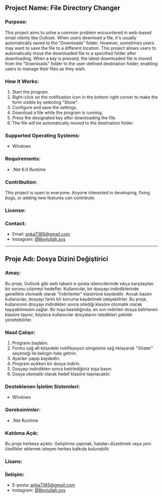 ## Project Name: File Directory Changer

### Purpose:
This project aims to solve a common problem encountered in web-based email clients like Outlook. When users download a file, it's usually automatically saved to the "Downloads" folder. However, sometimes users may want to save the file to a different location. This project allows users to automatically move the downloaded file to a specified folder after downloading. When a key is pressed, the latest downloaded file is moved from the "Downloads" folder to the user-defined destination folder, enabling users to manage their files as they wish.

### How It Works:
1. Start the program.
2. Right-click on the notification icon in the bottom right corner to make the form visible by selecting "Show".
3. Configure and save the settings.
4. Download a file while the program is running.
5. Press the designated key after downloading the file.
6. The file will be automatically moved to the destination folder.

### Supported Operating Systems:
- Windows

### Requirements:
- .Net 6.0 Runtime

### Contribution:
This project is open to everyone. Anyone interested in developing, fixing bugs, or adding new features can contribute.

### License:


### Contact:
- Email: [anka7365@gmail.com](mailto:anka7365@gmail.com)
- Instagram: [@Beytullah.svs](https://instagram.com/Beytullah.svs)

---

## Proje Adı: Dosya Dizini Değiştirici

### Amaç:
Bu proje, Outlook gibi web tabanlı e-posta istemcilerinde sıkça karşılaşılan bir sorunu çözmeyi hedefler. Kullanıcılar, bir dosyayı indirdiklerinde genellikle otomatik olarak "İndirilenler" klasörüne kaydedilir. Ancak bazen kullanıcılar, dosyayı farklı bir konuma kaydetmek isteyebilirler. Bu proje, kullanıcının dosyayı indirdikten sonra istediği klasöre otomatik olarak taşıyabilmesini sağlar. Bir tuşa basıldığında, en son indirilen dosya belirlenen klasöre taşınır, böylece kullanıcılar dosyalarını istedikleri şekilde yönetebilirler.

### Nasıl Çalışır:
1. Programı başlatın.
2. Formu sağ alt köşedeki notifikasyon simgesine sağ tıklayarak "Göster" seçeneği ile belirgin hale getirin.
3. Ayarları yapıp kaydedin.
4. Program açıkken bir dosya indirin.
5. Dosyayı indirdikten sonra belirlediğiniz tuşa basın.
6. Dosya otomatik olarak hedef klasöre taşınacaktır.

### Desteklenen İşletim Sistemleri:
- Windows

### Gereksinimler:
- .Net Runtime

### Katılıma Açık:
Bu proje herkese açıktır. Geliştirme yapmak, hataları düzeltmek veya yeni özellikler eklemek isteyen herkes katkıda bulunabilir. 

### Lisans:


### İletişim:
- E-posta: [anka7365@gmail.com](mailto:anka7365@gmail.com)
- Instagram: [@Beytullah.svs](https://instagram.com/Beytullah.svs)
